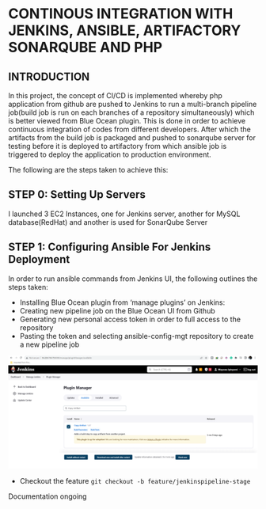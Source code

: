 # CONTINOUS INTEGRATION WITH JENKINS, ANSIBLE, ARTIFACTORY SONARQUBE AND PHP


## INTRODUCTION
In this project, the concept of CI/CD is implemented whereby php application from github are pushed to Jenkins to run a multi-branch pipeline job(build job is run on each branches of a repository simultaneously) which is better viewed from Blue Ocean plugin. This is done in order to achieve continuous integration of codes from different developers. After which the artifacts from the build job is packaged and pushed to sonarqube server for testing before it is deployed to artifactory from which ansible job is triggered to deploy the application to production environment.

The following are the steps taken to achieve this:

## STEP 0: Setting Up Servers
I launched 3 EC2 Instances, one for Jenkins server, another for MySQL database(RedHat) and another is used for SonarQube Server

## STEP 1: Configuring Ansible For Jenkins Deployment

In order to run ansible commands from Jenkins UI, the following outlines the steps taken:

* Installing Blue Ocean plugin from ‘manage plugins’ on Jenkins:
* Creating new pipeline job on the Blue Ocean UI from Github
* Generating new personal access token in order to full access to the repository
* Pasting the token and selecting ansible-config-mgt repository to create a new pipeline job

![ec2](./img/1-ec2.PNG)


* Checkout the feature `git checkout -b feature/jenkinspipeline-stage`


Documentation ongoing 